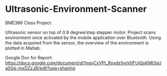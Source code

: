 # Ultrasonic-Environment-Scanner

BME386 Class Project.

Ultrasonic sensor on top of 0.9 degree/step stepper motor. Project scans environment once activated by the mobile application over Bluetooth. Using the data acquired from the sensor, the overview of the environment is plotted in Matlab.

Google Doc for Report: https://docs.google.com/document/d/1ngvCxVPI_Rsvds1noVtlFUjQsKMI3sUa0Ge-mxDZzJ8/edit?usp=sharing
